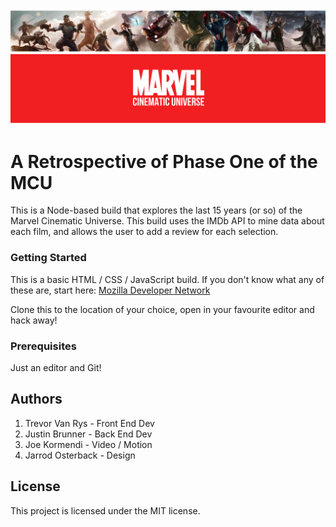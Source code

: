 ![All About the Marvel Universe!](marvel_banner.png "The MCU")

# A Retrospective of Phase One of the MCU

This is a Node-based build that explores the last 15 years (or so) of the Marvel Cinematic Universe. This build uses the IMDb API to mine data about each film, and allows the user to add a review for each selection.

### Getting Started
This is a basic HTML / CSS / JavaScript build. If you don't know what any of these are, start here: [Mozilla Developer Network](https://developer.mozilla.org/en-US/docs/Learn)

Clone this to the location of your choice, open in your favourite editor and hack away!

### Prerequisites
Just an editor and Git!

## Authors
1. Trevor Van Rys - Front End Dev
2. Justin Brunner -  Back End Dev
3. Joe Kormendi - Video / Motion
4. Jarrod Osterback - Design

## License
This project is licensed under the MIT license.